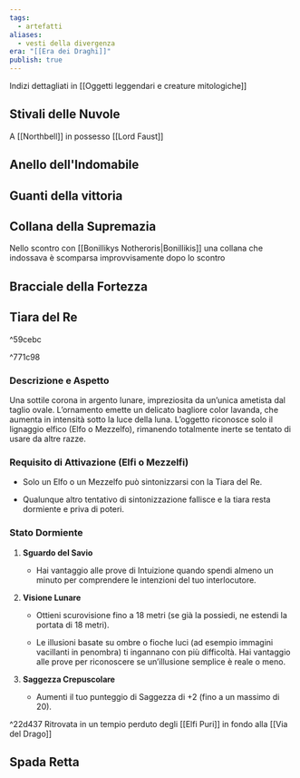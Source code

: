 ```yaml
---
tags:
  - artefatti
aliases:
  - vesti della divergenza
era: "[[Era dei Draghi]]"
publish: true
---
```

Indizi dettagliati in [[Oggetti leggendari e creature mitologiche]]
## Stivali delle Nuvole

A [[Northbell]] in possesso [[Lord Faust]]
## Anello  dell'Indomabile
## Guanti  della vittoria
## Collana  della Supremazia
Nello scontro con [[Bonillikys Notheroris|Bonillikis]] una collana che indossava è scomparsa improvvisamente dopo lo scontro
## Bracciale della Fortezza
## Tiara del Re  

^59cebc

^771c98
### Descrizione e Aspetto

Una sottile corona in argento lunare, impreziosita da un’unica ametista dal taglio ovale. L’ornamento emette un delicato bagliore color lavanda, che aumenta in intensità sotto la luce della luna. L’oggetto riconosce solo il lignaggio elfico (Elfo o Mezzelfo), rimanendo totalmente inerte se tentato di usare da altre razze.

### Requisito di Attivazione (Elfi o Mezzelfi)

- Solo un Elfo o un Mezzelfo può sintonizzarsi con la Tiara del Re.
    
- Qualunque altro tentativo di sintonizzazione fallisce e la tiara resta dormiente e priva di poteri.
    

### Stato Dormiente

1. **Sguardo del Savio**
    
    - Hai vantaggio alle prove di Intuizione quando spendi almeno un minuto per comprendere le intenzioni del tuo interlocutore.
        
2. **Visione Lunare**
    
    - Ottieni scurovisione fino a 18 metri (se già la possiedi, ne estendi la portata di 18 metri).
        
    - Le illusioni basate su ombre o fioche luci (ad esempio immagini vacillanti in penombra) ti ingannano con più difficoltà. Hai vantaggio alle prove per riconoscere se un’illusione semplice è reale o meno.
        
3. **Saggezza Crepuscolare**
    
    - Aumenti il tuo punteggio di Saggezza di +2 (fino a un massimo di 20).

^22d437
Ritrovata in un tempio perduto degli [[Elfi Puri]] in fondo alla [[Via del Drago]]

## Spada Retta
